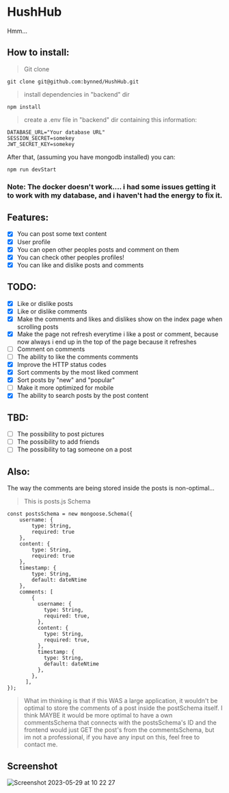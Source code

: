 # HushHub

Hmm...

## How to install:
>Git clone
```
git clone git@github.com:bynned/HushHub.git
```
>install dependencies in "backend" dir
```
npm install
```
>create a .env file in "backend" dir containing this information:
```
DATABASE_URL="Your database URL"
SESSION_SECRET=somekey
JWT_SECRET_KEY=somekey

```

After that, (assuming you have mongodb installed) you can:
```
npm run devStart
```

### Note: The docker doesn't work.... i had some issues getting it to work with my database, and i haven't had the energy to fix it.


## Features:
- [x] You can post some text content
- [x] User profile
- [x] You can open other peoples posts and comment on them
- [x] You can check other peoples profiles!
- [x] You can like and dislike posts and comments 

## TODO:
- [x] Like or dislike posts
- [x] Like or dislike comments
- [x] Make the comments and likes and dislikes show on the index page when scrolling posts
- [x] Make the page not refresh everytime i like a post or comment, because now always i end up in the top of the page because it refreshes
- [ ] Comment on comments
- [ ] The ability to like the comments comments
- [x] Improve the HTTP status codes
- [x] Sort comments by the most liked comment
- [x] Sort posts by "new" and "popular"
- [ ] Make it more optimized for mobile
- [x] The ability to search posts by the post content

## TBD:
- [ ] The possibility to post pictures
- [ ] The possibility to add friends
- [ ] The possibility to tag someone on a post

## Also:

The way the comments are being stored inside the posts is non-optimal...
> This is posts.js Schema
```
const postsSchema = new mongoose.Schema({
    username: {
        type: String,
        required: true
    },
    content: {
        type: String,
        required: true
    },
    timestamp: {
        type: String,
        default: dateNtime
    },
    comments: [
        {
          username: {
            type: String,
            required: true,
          },
          content: {
            type: String,
            required: true,
          },
          timestamp: {
            type: String,
            default: dateNtime
          },
        },
      ],
});
```

>What im thinking is that if this WAS a large application, it wouldn't be optimal to store the comments of a post inside the postSchema itself. I think MAYBE it would be more optimal to have a own commentsSchema that connects with the postsSchema's ID and the frontend would just GET the post's from the commentsSchema, but im not a professional, if you have any input on this, feel free to contact me.

## Screenshot

![Screenshot 2023-05-29 at 10 22 27](https://github.com/bynned/Express-Twittercopy/assets/99414068/734fe138-860d-49ac-9376-38a2b4616655)



